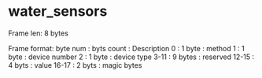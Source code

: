 # water_sensors

Frame len: 8 bytes


Frame format:
byte num : byts count :  Description
0 : 1 byte : method 
1 : 1 byte : device number
2 : 1 byte : device type
3-11 : 9 bytes : reserved
12-15 : 4 byts : value
16-17 : 2 byts : magic bytes




